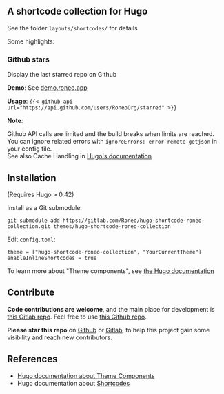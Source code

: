 
## A shortcode collection for Hugo

See the folder `layouts/shortcodes/` for details

Some highlights:

### Github stars

Display the last starred repo on Github

**Demo**: See [demo.roneo.app](https://demo.roneo.app/hugo-fetch-github-api-shortcode/)

**Usage**: `{{< github-api url="https://api.github.com/users/RoneoOrg/starred" >}}`

**Note**:

Github API calls are limited and the build breaks when limits are reached.  
You can ignore related errors with `ignoreErrors: error-remote-getjson` in your config file.  
See also Cache Handling in [Hugo's documentation](https://gohugo.io/templates/data-templates/)


## Installation

(Requires Hugo > 0.42)

Install as a Git submodule:

```
git submodule add https://gitlab.com/Roneo/hugo-shortcode-roneo-collection.git themes/hugo-shortcode-roneo-collection
```

Edit `config.toml`:

```
theme = ["hugo-shortcode-roneo-collection", "YourCurrentTheme"]
enableInlineShortcodes = true
```
To learn more about "Theme components", see [the Hugo documentation](https://gohugo.io/hugo-modules/theme-components)


## Contribute

**Code contributions are welcome**, and the main place for development is [this Gitlab repo](https://gitlab.com/Roneo/hugo-shortcode-roneo-collection). Feel free to use [this Github repo](https://github.com/RoneoOrg/hugo-shortcode-roneo-collection).

**Please star this repo** on [Github](https://github.com/RoneoOrg/hugo-shortcode-roneo-collection) or [Gitlab](https://gitlab.com/Roneo/hugo-shortcode-roneo-collection), to help this project gain some visibility and reach new contributors.


## References

-   [Hugo documentation about Theme Components](https://gohugo.io/hugo-modules/theme-components/)
-   Hugo documentation about [Shortcodes](https://gohugo.io/content-management/shortcodes/) 